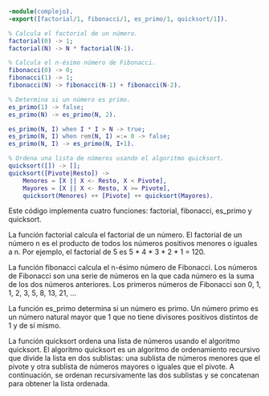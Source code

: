 ```erlang
-module(complejo).
-export([factorial/1, fibonacci/1, es_primo/1, quicksort/1]).

% Calcula el factorial de un número.
factorial(0) -> 1;
factorial(N) -> N * factorial(N-1).

% Calcula el n-ésimo número de Fibonacci.
fibonacci(0) -> 0;
fibonacci(1) -> 1;
fibonacci(N) -> fibonacci(N-1) + fibonacci(N-2).

% Determina si un número es primo.
es_primo(1) -> false;
es_primo(N) -> es_primo(N, 2).

es_primo(N, I) when I * I > N -> true;
es_primo(N, I) when rem(N, I) =:= 0 -> false;
es_primo(N, I) -> es_primo(N, I+1).

% Ordena una lista de números usando el algoritmo quicksort.
quicksort([]) -> [];
quicksort([Pivote|Resto]) ->
    Menores = [X || X <- Resto, X < Pivote],
    Mayores = [X || X <- Resto, X >= Pivote],
    quicksort(Menores) ++ [Pivote] ++ quicksort(Mayores).
```

Este código implementa cuatro funciones: factorial, fibonacci, es_primo y quicksort.

La función factorial calcula el factorial de un número. El factorial de un número n es el producto de todos los números positivos menores o iguales a n. Por ejemplo, el factorial de 5 es 5 * 4 * 3 * 2 * 1 = 120.

La función fibonacci calcula el n-ésimo número de Fibonacci. Los números de Fibonacci son una serie de números en la que cada número es la suma de los dos números anteriores. Los primeros números de Fibonacci son 0, 1, 1, 2, 3, 5, 8, 13, 21, ...

La función es_primo determina si un número es primo. Un número primo es un número natural mayor que 1 que no tiene divisores positivos distintos de 1 y de sí mismo.

La función quicksort ordena una lista de números usando el algoritmo quicksort. El algoritmo quicksort es un algoritmo de ordenamiento recursivo que divide la lista en dos sublistas: una sublista de números menores que el pivote y otra sublista de números mayores o iguales que el pivote. A continuación, se ordenan recursivamente las dos sublistas y se concatenan para obtener la lista ordenada.